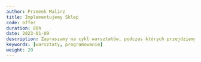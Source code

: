 ```yaml
---
author: Przemek Malirz
title: Implementujemy Sklep
code: offer
duration: 80h
date: 2023-01-09
description: Zapraszamy na cykl warsztatów, podczas których przejdziemy przez cały proces tworzenia aplikacji. 
keywords: [warsztaty, programowanie]
weight: 20
---
```

